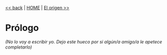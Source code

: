 [<< back](prologo.md) | [HOME](../README.md) | [El origen >>](origen.md)

# Prólogo

_(No lo voy a escribir yo. Dejo este hueco por si algún/a amigo/a le apetece completarlo)_
